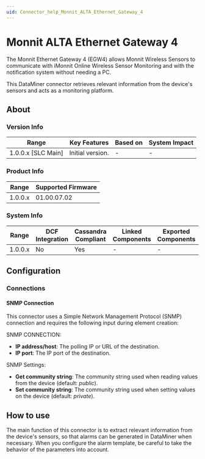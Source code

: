 ```yaml
---
uid: Connector_help_Monnit_ALTA_Ethernet_Gateway_4
---
```


# Monnit ALTA Ethernet Gateway 4

The Monnit Ethernet Gateway 4 (EGW4) allows Monnit Wireless Sensors to communicate with iMonnit Online Wireless Sensor Monitoring and with the notification system without needing a PC.

This DataMiner connector retrieves relevant information from the device's sensors and acts as a monitoring platform.

## About

### Version Info

| Range                | Key Features     | Based on     | System Impact     |
|----------------------|------------------|--------------|-------------------|
| 1.0.0.x [SLC Main]   | Initial version. | -            | -                 |

### Product Info

| Range     | Supported Firmware     |
|-----------|------------------------|
| 1.0.0.x   | 01.00.07.02            |

### System Info

| Range     | DCF Integration     | Cassandra Compliant     | Linked Components     | Exported Components     |
|-----------|---------------------|-------------------------|-----------------------|-------------------------|
| 1.0.0.x   | No                  | Yes                     | -                     | -                       |

## Configuration

### Connections

#### SNMP Connection

This connector uses a Simple Network Management Protocol (SNMP) connection and requires the following input during element creation:

SNMP CONNECTION:

- **IP address/host**: The polling IP or URL of the destination.
- **IP port**: The IP port of the destination.

SNMP Settings:

- **Get community string**: The community string used when reading values from the device (default: *public*).
- **Set community string**: The community string used when setting values on the device (default: *private*).

## How to use

The main function of this connector is to extract relevant information from the device's sensors, so that alarms can be generated in DataMiner when necessary. When you configure the alarm template, be careful to take the behavior of the parameters into account.
